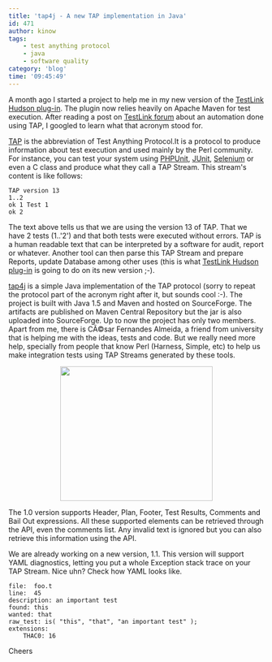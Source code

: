 ```yaml
---
title: 'tap4j - A new TAP implementation in Java'
id: 471
author: kinow
tags: 
    - test anything protocol
    - java
    - software quality
category: 'blog'
time: '09:45:49'
---
```

A month ago I started a project to help me in my new version of the <a title="TestLink Hudson Plug-in" href="http://wiki.hudson-ci.org/display/HUDSON/TestLink+Plugin">TestLink Hudson plug-in</a>. The plugin now relies heavily on Apache Maven for test execution. After reading a post on <a title="TestLink Forum" href="http://www.teamst.org/forum/">TestLink forum</a> about an automation done using TAP, I googled to learn what that acronym stood for.

<a title="Test Anything Protocol" href="http://www.testanything.org">TAP</a> is the abbreviation of Test Anything Protocol.It is a protocol to produce information about test execution and used mainly by the Perl community. For instance, you can test your system using <a title="PHPUnit" href="www.phpunit.de">PHPUnit</a>, <a title="JUnit" href="http://www.junit.org">JUnit</a>, <a title="Selenium" href="http://www.seleniumhq.org">Selenium</a> or even a C class and produce what they call a TAP Stream. This stream's content is like follows:
```shell
TAP version 13
1..2
ok 1 Test 1
ok 2
```
The text above tells us that we are using the version 13 of TAP. That we have 2 tests (1..'2') and that both tests were executed without errors. TAP is a human readable text that can be interpreted by a software for audit, report or whatever. Another tool can then parse this TAP Stream and prepare Reports, update Database among other uses (this is what <a title="TestLink Hudson Plug-in" href="http://wiki.hudson-ci.org/display/HUDSON/TestLink+Plugin">TestLink Hudson plug-in</a> is going to do on its new version ;-).

<a title="tap4j" href="http://tap4j.sourceforge.net/">tap4j</a> is a simple Java implementation of the TAP protocol (sorry to repeat the protocol part of the acronym right after it, but sounds cool :-). The project is built with Java 1.5 and Maven and hosted on SourceForge. The artifacts are published on Maven Central Repository but the jar is also uploaded into SourceForge. Up to now the project has only two members. Apart from me, there is CÃ©sar Fernandes Almeida, a friend from university that is helping me with the ideas, tests and code. But we really need more help, specially from people that know Perl (Harness, Simple, etc) to help us make integration tests using TAP Streams generated by these tools.
<p style="text-align: center;"><a href="/assets/posts{{page.path | remove: ".md" | remove: "_posts" }}/drawing1.png }}"><img class="size-medium wp-image-472  aligncenter" title="tap4j" src="{{ /assets/posts{{page.path | remove: ".md" | remove: "_posts" }}/drawing1-300x265.png" alt="" width="300" height="265" /></a></p>
The 1.0 version supports Header, Plan, Footer, Test Results, Comments and Bail Out expressions. All these supported elements can be retrieved through the API, even the comments list. Any invalid text is ignored but you can also retrieve this information using the API.

We are already working on a new version, 1.1. This version will support YAML diagnostics, letting you put a whole Exception stack trace on your TAP Stream. Nice uhn? Check how YAML looks like.
```shell
file:  foo.t
line:  45
description: an important test
found: this
wanted: that
raw_test: is( "this", "that", "an important test" );
extensions:
    THAC0: 16
```
    
Cheers
